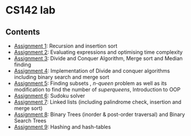 # CS142 lab

## Contents

- [Assignment 1](/assignment_1.ipynb): Recursion and insertion sort
- [Assignment 2](/assignment_2.ipynb): Evaluating expressions and optimising time complexity
- [Assignment 3](/assignment_3.ipynb): Divide and Conquer Algorithm, Merge sort and Median finding
- [Assignment 4](/assignment_4%20(quiz_1).ipynb): Implementation of Divide and conquer algorithms including binary search and merge sort
- [Assignment 5](/assignment_5.ipynb): Finding subsets , *n-queen* problem as well as its modification to find the number of *superqueens*, Introduction to OOP
- [Assignment 6](/assignment_6.ipynb): Sudoku solver
- [Assignment 7](/assignment_7.ipynb): Linked lists (including palindrome check, insertion and merge sort)
- [Assignment 8](/assignment_8.ipynb): Binary Trees (inorder & post-order traversal) and Binary Search Trees
- [Assignment 9](/assignment_9.ipynb): Hashing and hash-tables
